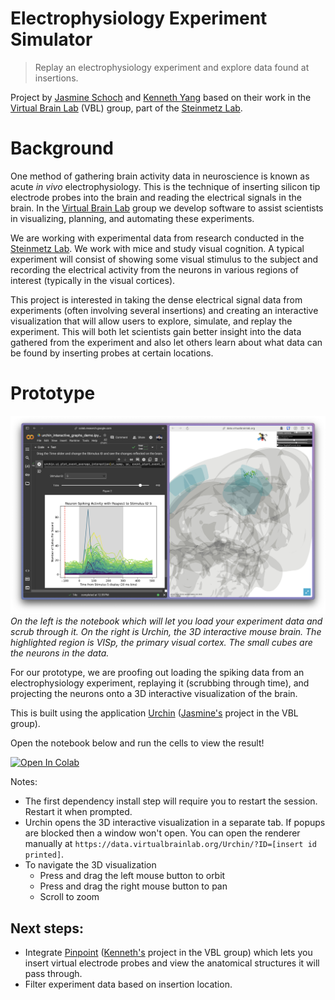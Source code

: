 # Electrophysiology Experiment Simulator

> Replay an electrophysiology experiment and explore data found at insertions.

Project by [Jasmine Schoch][jas] and [Kenneth Yang][ken] based on their work in the [Virtual Brain Lab][vbl] (VBL) group, part of the [Steinmetz Lab][ste].

# Background

One method of gathering brain activity data in neuroscience is known as acute *in vivo* electrophysiology. This is the technique of inserting silicon tip electrode probes into the brain and reading the electrical signals in the brain. In the [Virtual Brain Lab][vbl] group we develop software to assist scientists in visualizing, planning, and automating these experiments.

We are working with experimental data from research conducted in the [Steinmetz Lab][ste]. We work with mice and study visual cognition. A typical experiment will consist of showing some visual stimulus to the subject and recording the electrical activity from the neurons in various regions of interest (typically in the visual cortices).

This project is interested in taking the dense electrical signal data from experiments (often involving several insertions) and creating an interactive visualization that will allow users to explore, simulate, and replay the experiment. This will both let scientists gain better insight into the data gathered from the experiment and also let others learn about what data can be found by inserting probes at certain locations.

# Prototype

![Prototype screenshot](assets/prototype.png)
*On the left is the notebook which will let you load your experiment data and scrub through it. On the right is Urchin, the 3D interactive mouse brain. The highlighted region is VISp, the primary visual cortex. The small cubes are the neurons in the data.*

For our prototype, we are proofing out loading the spiking data from an electrophysiology experiment, replaying it (scrubbing through time), and projecting the neurons onto a 3D interactive visualization of the brain.

This is built using the application [Urchin](https://virtualbrainlab.org/urchin/installation_and_use.html) ([Jasmine's][jas] project in the VBL group).

Open the notebook below and run the cells to view the result!

[![Open In Colab](https://img.shields.io/badge/Open_in_Colab-_?logo=googlecolab&labelColor=gray&color=blue)](https://colab.research.google.com/drive/1nVtiKZCGLkyRCZ14WTZBYZsbExC2SPk_?usp=sharing)

Notes:

- The first dependency install step will require you to restart the session. Restart it when prompted.
- Urchin opens the 3D interactive visualization in a separate tab. If popups are blocked then a window won't open. You can open the renderer manually at `https://data.virtualbrainlab.org/Urchin/?ID=[insert id printed]`.
- To navigate the 3D visualization
    - Press and drag the left mouse button to orbit
    - Press and drag the right mouse button to pan
    - Scroll to zoom

## Next steps:

- Integrate [Pinpoint](https://virtualbrainlab.org/pinpoint/installation_and_use.html) ([Kenneth's][ken] project in the VBL group) which lets you insert virtual electrode probes and view the anatomical structures it will pass through.
- Filter experiment data based on insertion location.



<!-- Reused links -->
[jas]: mailto:jschoch@uw.edu
[ken]: mailto:kjy5@uw.edu
[vbl]: https://virtualbrainlab.org/
[ste]: https://www.steinmetzlab.net/